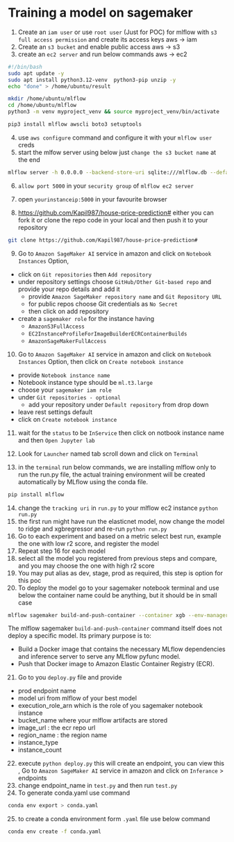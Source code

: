 # Training a model on sagemaker
1) Create an `iam user` or use `root user` (Just for POC) for mlflow with `s3 full access permission` and create its access keys
aws -> iam
2) Create an `s3 bucket` and enable public access
aws -> s3
3) create an `ec2 server` and run below commands
aws -> ec2
```bash
#!/bin/bash
sudo apt update -y
sudo apt install python3.12-venv  python3-pip unzip -y
echo "done" > /home/ubuntu/result

mkdir /home/ubuntu/mlflow
cd /home/ubuntu/mlflow
python3 -m venv myproject_venv && source myproject_venv/bin/activate

pip3 install mlflow awscli boto3 setuptools
```
4) use `aws configure` command and configure it with your `mlflow user` creds
5) start the mlfow server using below just `change the s3 bucket name` at the end
```bash
mlflow server -h 0.0.0.0 --backend-store-uri sqlite:///mlflow.db --default-artifact-root s3://mlflow-artifact-storage-poc
```
6) `allow port 5000` in your `security group` of `mlflow ec2 server`
7) open `yourinstanceip:5000` in your favourite browser

8) https://github.com/Kapil987/house-price-prediction# either you can fork it or clone the repo code in your local and then push it to your repository
```bash
git clone https://github.com/Kapil987/house-price-prediction# 
```
9) Go to `Amazon SageMaker AI` service in amazon and click on `Notebook Instances` Option,
- click on `Git repositories` then `Add repository`
- under repository settings choose `GitHub/Other Git-based repo` and provide your repo details and add it
  - provide `Amazon SageMaker repository name` and `Git Repository URL`
  - for public repos choose Git credentials as `No Secret`
  - then click on add repository
- create a `sagemaker role` for the instance having 
  - `AmazonS3FullAccess`
  - `EC2InstanceProfileForImageBuilderECRContainerBuilds`
  - `AmazonSageMakerFullAccess`
10) Go to `Amazon SageMaker AI` service in amazon and click on `Notebook Instances` Option, then click on `Create notebook instance`
- provide `Notebook instance name`
- Notebook instance type should be `ml.t3.large`
- choose your `sagemaker iam role`
- under `Git repositories - optional`
  - add your repository under `Default repository` from drop down
- leave rest settings default
- click on `Create notebook instance`

11) wait for the `status` to be `InService` then click on notbook instance name and then `Open Jupyter lab`

12) Look for `Launcher` named tab scroll down and click on `Terminal`
13) in the `terminal` run below commands, we are installing mlflow only to run the run.py file, the actual training environment will be created automatically by MLflow using the conda file.
```bash
pip install mlflow
```
14) change the `tracking uri` in `run.py` to your mlflow ec2 instance `python run.py`
15) the first run might have run the elasticnet model, now change the model to ridge and xgbregressor and re-run `python run.py` 
16) Go to each experiment and based on a metric select best run, example the one with low r2 score, and register the model
17) Repeat step 16 for each model
18) select all the model you registered from previous steps and compare, and you may choose the one with high r2 score
19) You may put alias as dev, stage, prod as required, this step is option for this poc
20) To deploy the model go to your sagemaker notebook terminal and use below
the container name could be anything, but it should be in small case
```bash
mlflow sagemaker build-and-push-container --container xgb --env-manager conda
```
The mlflow sagemaker `build-and-push-container` command itself does not deploy a specific model. Its primary purpose is to:

- Build a Docker image that contains the necessary MLflow dependencies and inference server to serve any MLflow pyfunc model.
- Push that Docker image to Amazon Elastic Container Registry (ECR).

21) Go to you `deploy.py` file and provide 
- prod endpoint name 
- model uri from mlflow of your best model
- execution_role_arn which is the role of you sagemaker notebook instance
- bucket_name where your mlflow artifacts are stored
- image_url : the ecr repo url
- region_name : the region name
- instance_type
- instance_count

22) execute `python deploy.py` this will create an endpoint, you can view this , Go to `Amazon SageMaker AI` service in amazon and click on `Inferance` > endpoints
23) change endpoint_name in `test.py` and then run `test.py`
24) To generate conda.yaml use command 
```bash
conda env export > conda.yaml
```
25) to create a conda environment form `.yaml` file use below command
```bash
conda env create -f conda.yaml
```